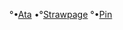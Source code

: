 °•[Ata](https://coldblood-ed.atabook.org)
•°[Strawpage](https://coid-biood.straw.page)
°•[Pin](https://pin.it/1x5n6R8Ce)
